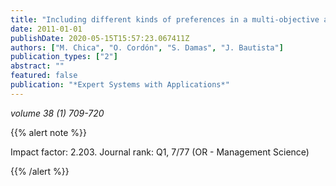 ```yaml
---
title: "Including different kinds of preferences in a multi-objective ant algorithm for time and space assembly line balancing on different Nissan scenarios"
date: 2011-01-01
publishDate: 2020-05-15T15:57:23.067411Z
authors: ["M. Chica", "O. Cordón", "S. Damas", "J. Bautista"]
publication_types: ["2"]
abstract: ""
featured: false
publication: "*Expert Systems with Applications*"
---
```



_volume 38 (1) 709-720_


{{% alert note %}}

Impact factor: 2.203. Journal rank: Q1, 7/77 (OR - Management Science)

{{% /alert %}}

